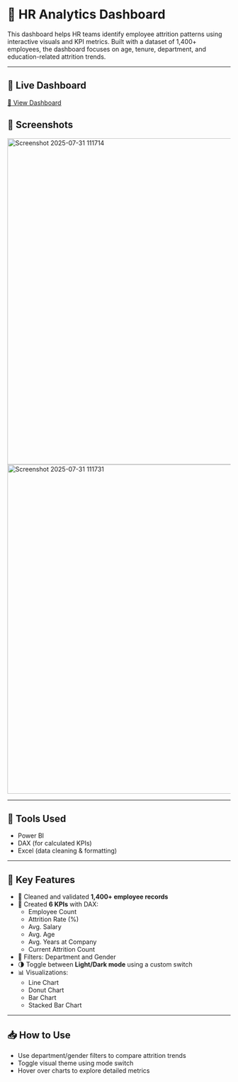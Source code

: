 # 👥 HR Analytics Dashboard

This dashboard helps HR teams identify employee attrition patterns using interactive visuals and KPI metrics. Built with a dataset of 1,400+ employees, the dashboard focuses on age, tenure, department, and education-related attrition trends.

---
## 🔗 Live Dashboard  
[🔗 View Dashboard](https://app.powerbi.com/view?r=eyJrIjoiZmFjYTA5YWUtNzdjNS00NTMxLWJhZmItYjYxOWJmYzIwNzc0IiwidCI6ImI2N2YzZGM5LTcwNzUtNDJjZS1hYTI3LTY5YWY2NTk3NTFmOSJ9)

## 📸 Screenshots
<img width="1317" height="737" alt="Screenshot 2025-07-31 111714" src="https://github.com/user-attachments/assets/09718182-f483-40d0-9577-d3b3ae61ff98" />
<img width="1323" height="744" alt="Screenshot 2025-07-31 111731" src="https://github.com/user-attachments/assets/5f1685ea-ddcc-4656-836b-47df8b2ff644" />

---

## 🔧 Tools Used
- Power BI
- DAX (for calculated KPIs)
- Excel (data cleaning & formatting)

---

## 📌 Key Features
- 🧹 Cleaned and validated **1,400+ employee records**
- 🔢 Created **6 KPIs** with DAX:
  - Employee Count
  - Attrition Rate (%)
  - Avg. Salary
  - Avg. Age
  - Avg. Years at Company
  - Current Attrition Count
- 🎯 Filters: Department and Gender
- 🌗 Toggle between **Light/Dark mode** using a custom switch
- 📊 Visualizations:
  - Line Chart
  - Donut Chart
  - Bar Chart
  - Stacked Bar Chart

---

## 📥 How to Use
- Use department/gender filters to compare attrition trends
- Toggle visual theme using mode switch
- Hover over charts to explore detailed metrics
